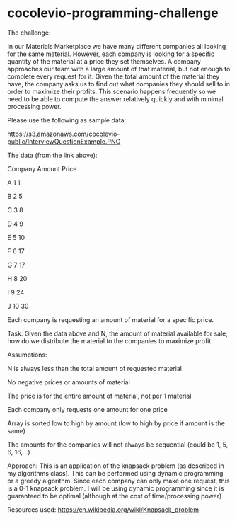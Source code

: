 # cocolevio-programming-challenge

The challenge:

In our Materials Marketplace we have many different companies all looking for the same material. However, each company is looking for a specific quantity of the material at a price they set themselves. A company approaches our team with a large amount of that material, but not enough to complete every request for it. Given the total amount of the material they have, the company asks us to find out what companies they should sell to in order to maximize their profits. This scenario happens frequently so we need to be able to compute the answer relatively quickly and with minimal processing power.

Please use the following as sample data:

https://s3.amazonaws.com/cocolevio-public/InterviewQuestionExample.PNG

The data (from the link above):

Company	  Amount	Price

A	        1		    1

B		      2		    5

C		      3	    	8

D		      4		    9

E		      5	    	10

F		      6		    17

G		      7		    17

H		      8		    20

I		      9		    24

J		      10	    30



Each company is requesting an amount of material for a specific price.

Task: Given the data above and N, the amount of material available for sale, how do we distribute the material to the companies to maximize profit



Assumptions: 

N is always less than the total amount of requested material

No negative prices or amounts of material

The price is for the entire amount of material, not per 1 material

Each company only requests one amount for one price

Array is sorted low to high by amount (low to high by price if amount is the same)

The amounts for the companies will not always be sequential (could be 1, 5, 6, 16,...)


Approach: This is an application of the knapsack problem (as described in my algorithms class). This can be performed using dynamic programming or a greedy algorithm. Since each company can only make one request, this is a 0-1 knapsack problem. I will be using dynamic programming since it is guaranteed to be optimal (although at the cost of time/processing power)


Resources used: https://en.wikipedia.org/wiki/Knapsack_problem


